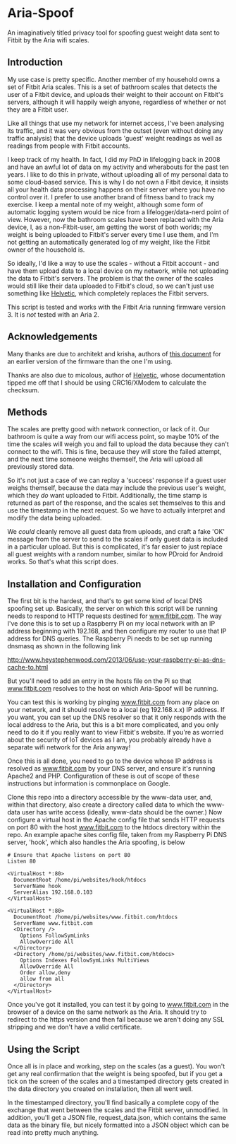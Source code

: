 Aria-Spoof
==========

An imaginatively titled privacy tool for spoofing guest weight data sent to
Fitbit by the Aria wifi scales.

Introduction
------------

My use case is pretty specific. Another member of my household owns a
set of Fitbit Aria scales. This is a set of bathroom scales that detects the
user of a Fitbit device, and uploads their weight to their account on Fitbit's
servers, although it will happily weigh anyone, regardless of whether or not
they are a Fitbit user.

Like all things that use my network for internet access, I've been
analysing its traffic, and it was very obvious from the
outset (even without doing any traffic analysis) that the device uploads
'guest' weight readings as well as readings from people with Fitbit accounts.

I keep track of my health. In fact, I did my PhD in lifelogging back in 2008
and have an awful lot of data on my activity and wherabouts for the past ten
years. I like to do this in private, without uploading
all of my personal data to some cloud-based service. This is why I do not own
a Fitbit device, it insists all your health data processing happens on their
server where you have no control over it. I prefer to use another brand of
fitness band to track my exercise. I keep a mental note of my weight,
although some form of automatic logging system would be nice from a
lifelogger/data-nerd point of view. However, now
the bathroom scales have been replaced with the Aria device, I, as a
non-Fitbit-user, am getting the worst of both worlds; my weight is being
uploaded to Fitbit's server every time I use them, and I'm not getting
an automatically generated log of my weight, like the Fitbit owner of the
household is.

So ideally, I'd like a way to use the scales - without a Fitbit account -
and have them upload data to a local device on my network, while not
uploading the data to Fitbit's servers. The problem is that the owner of
the scales would still like their data uploaded to Fitbit's cloud, so
we can't just use something like
[Helvetic](https://github.com/micolous/helvetic/), which completely replaces
the Fitbit servers.

This script is tested and works with the Fitbit Aria running firmware
version 3. It is *not* tested with an Aria 2.

Acknowledgements
----------------

Many thanks are due to architekt and krisha, authors of
[this document](https://www.hackerspace-bamberg.de/Fitbit_Aria_Wi-Fi_Smart_Scale)
for an earlier version of the firmware than the one I'm using.

Thanks are also due to micolous, author of
[Helvetic](https://github.com/micolous/helvetic/), whose documentation
tipped me off that I should be using CRC16/XModem to calculate the
checksum.

Methods
-------

The scales are pretty good with network connection, or lack of it. Our
bathroom is quite a way from our wifi access point, so maybe 10% of the time
the scales will weigh you and fail to upload the data because they can't
connect to the wifi. This is fine, because they will store the failed attempt,
and the next time someone weighs themself, the Aria will upload all previously
stored data.

So it's not just a case of we can replay a 'success' response if a guest
user weighs themself, because the data may include the previous user's
weight, which they *do* want uploaded to Fitbit. Additionally, the time
stamp is returned as part of the response, and the scales set themselves
to this and use the timestamp in the next request. So we have to actually
interpret and modify the data being uploaded.

We *could* cleanly remove all guest data from uploads, and craft a fake
'OK' message from the server to send to the scales if only guest data is
included in a particular upload. But this is complicated, it's far easier
to just replace all guest weights with a random number, similar to how
PDroid for Android works. So that's what this script does.

Installation and Configuration
------------------------------

The first bit is the hardest, and that's to get some kind of local DNS
spoofing set up. Basically, the server on which this script will be running
needs to respond to HTTP requests destined for www.fitbit.com. The way I've
done this is to set up a Raspberry Pi on my local network with an IP
address beginning with 192.168, and then configure my router to use that
IP address for DNS queries. The Raspberry Pi needs to be set up running
dnsmasq as shown in the following link

http://www.heystephenwood.com/2013/06/use-your-raspberry-pi-as-dns-cache-to.html

But you'll need to add an entry in the hosts file on the Pi so that
www.fitbit.com resolves to the host on which Aria-Spoof will be running.

You can test this is working by pinging www.fitbit.com from any place on
your network, and it should resolve to a local (eg 192.168.x.x) IP
address. If you want, you can set up the DNS resolver so that it only
responds with the local address to the Aria, but this is a bit more
complicated, and you only need to do it if you really want to view
Fitbit's website. If you're as worried about the security of IoT devices
as I am, you probably already have a separate wifi network for the
Aria anyway!

Once this is all done, you need to go to the device whose IP address is
resolved as www.fitbit.com by your DNS server, and ensure it's running
Apache2 and PHP. Configuration of these is out of scope of these instructions
but information is commonplace on Google.

Clone this repo into a directory accessible by the www-data user,
and, within that directory, also create a directory called data to which
the www-data user has write access (ideally, www-data should be the
owner.) Now configure a virtual host in the Apache config file that
sends HTTP requests on port 80 with the host www.fitbit.com to the
htdocs directory within the repo. An example apache sites config file,
taken from my Raspberry Pi DNS server, 'hook', which also handles the
Aria spoofing, is below

    # Ensure that Apache listens on port 80
    Listen 80
    
    <VirtualHost *:80>
      DocumentRoot /home/pi/websites/hook/htdocs
      ServerName hook
      ServerAlias 192.168.0.103
    </VirtualHost>
    
    <VirtualHost *:80>
      DocumentRoot /home/pi/websites/www.fitbit.com/htdocs
      ServerName www.fitbit.com
      <Directory />
        Options FollowSymLinks
        AllowOverride All
      </Directory>
      <Directory /home/pi/websites/www.fitbit.com/htdocs>
        Options Indexes FollowSymLinks MultiViews
        AllowOverride All
        Order allow,deny
        allow from all
      </Directory>
    </VirtualHost>

Once you've got it installed, you can test it by going to www.fitbit.com
in the browser of a device on the same network as the Aria. It should
try to redirect to the https version and then fail because we aren't doing
any SSL stripping and we don't have a valid certificate.


Using the Script
----------------

Once all is in place and working, step on the scales (as a guest). You
won't get any real confirmation that the weight is being spoofed, but
if you get a tick on the screen of the scales and a timestamped directory
gets created in the data directory you created on installation, then
all went well.

In the timestamped directory, you'll find basically a complete copy of
the exchange that went between the scales and the Fitbit server,
unmodified. In addition, you'll get a JSON file, request_data.json,
which contains the same data as the binary file, but nicely formatted
into a JSON object which can be read into pretty much anything.

